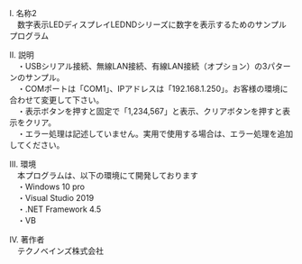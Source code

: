I. 名称2  
　数字表示LEDディスプレイLEDNDシリーズに数字を表示するためのサンプルプログラム  

II. 説明  
　・USBシリアル接続、無線LAN接続、有線LAN接続（オプション）の3パターンのサンプル。    
　・COMポートは「COM1」、IPアドレスは「192.168.1.250」。お客様の環境に合わせて変更して下さい。    
　・表示ボタンを押すと固定で「1,234,567」と表示、クリアボタンを押すと表示をクリア。    
　・エラー処理は記述していません。実用で使用する場合は、エラー処理を追加してください。    
  
III. 環境  
　本プログラムは、以下の環境にて開発しております  
　・Windows 10 pro  
　・Visual Studio 2019  
　・.NET Framework 4.5  
　・VB  

IV. 著作者  
　テクノベインズ株式会社  
